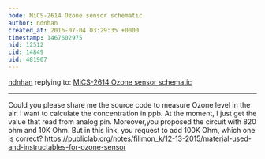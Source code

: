 ```yaml
---
node: MiCS-2614 Ozone sensor schematic
author: ndnhan
created_at: 2016-07-04 03:29:35 +0000
timestamp: 1467602975
nid: 12512
cid: 14849
uid: 481907
---
```




[ndnhan](../profile/ndnhan) replying to: [MiCS-2614 Ozone sensor schematic](../notes/filimon_k/12-14-2015/mics-2614-ozone-sensor-schematic)

----
Could you please share me the source code to measure Ozone level in the air. I want to calculate the concentration in ppb.
At the moment, I just get the value that read from analog pin.
Moreover,you proposed the circuit with 820 ohm and 10K Ohm. But in this link, you request to add 100K Ohm, which one is correct?
https://publiclab.org/notes/filimon_k/12-13-2015/material-used-and-instructables-for-ozone-sensor